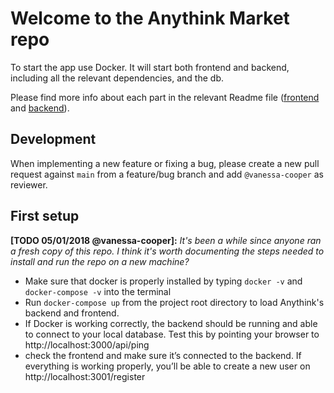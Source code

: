 # Welcome to the Anythink Market repo

To start the app use Docker. It will start both frontend and backend, including all the relevant dependencies, and the db.

Please find more info about each part in the relevant Readme file ([frontend](frontend/readme.md) and [backend](backend/README.md)).

## Development

When implementing a new feature or fixing a bug, please create a new pull request against `main` from a feature/bug branch and add `@vanessa-cooper` as reviewer.

## First setup

**[TODO 05/01/2018 @vanessa-cooper]:** _It's been a while since anyone ran a fresh copy of this repo. I think it's worth documenting the steps needed to install and run the repo on a new machine?_

- Make sure that docker is properly installed by typing `docker -v` and `docker-compose -v` into the terminal
- Run `docker-compose up` from the project root directory to load Anythink's backend and frontend.
- If Docker is working correctly, the backend should be running and able to connect to your local database. Test this by pointing your browser to http://localhost:3000/api/ping
- check the frontend and make sure it’s connected to the backend. If everything is working properly, you’ll be able to create a new user on http://localhost:3001/register
